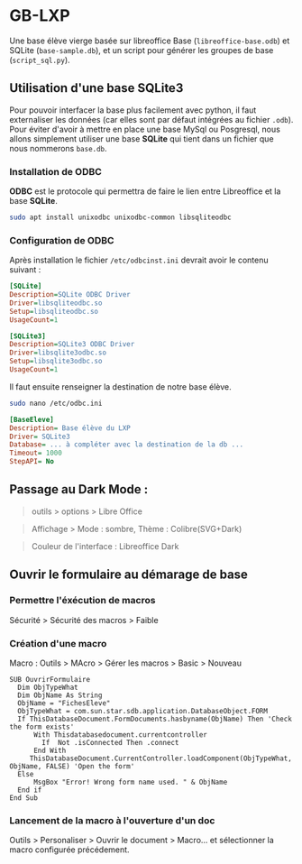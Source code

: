 # GB-LXP

Une base élève vierge basée sur libreoffice Base (`libreoffice-base.odb`) et SQLite (`base-sample.db`), et un script pour générer les groupes de base (`script_sql.py`).

## Utilisation d'une base SQLite3
Pour pouvoir interfacer la base plus facilement avec python, il faut externaliser les données (car elles sont par défaut intégrées au fichier `.odb`).
Pour éviter d'avoir à mettre en place une base MySql ou Posgresql, nous allons simplement utiliser une base **SQLite** qui tient dans un fichier que nous nommerons `base.db`.

### Installation de ODBC
**ODBC** est le protocole qui permettra de faire le lien entre Libreoffice et la base **SQLite**.
```bash
sudo apt install unixodbc unixodbc-common libsqliteodbc
```
### Configuration de ODBC

Après installation le fichier `/etc/odbcinst.ini` devrait avoir le contenu suivant :

```ini
[SQLite]
Description=SQLite ODBC Driver
Driver=libsqliteodbc.so
Setup=libsqliteodbc.so
UsageCount=1

[SQLite3]
Description=SQLite3 ODBC Driver
Driver=libsqlite3odbc.so
Setup=libsqlite3odbc.so
UsageCount=1
```

Il faut ensuite renseigner la destination de notre base élève.

```bash
sudo nano /etc/odbc.ini 
```

```ini
[BaseEleve]
Description= Base élève du LXP
Driver= SQLite3
Database= ... à compléter avec la destination de la db ...
Timeout= 1000
StepAPI= No
```

## Passage au Dark Mode :

> outils > options > Libre Office 

> Affichage > Mode : sombre, Thème : Colibre(SVG+Dark)

> Couleur de l'interface : Libreoffice Dark

## Ouvrir le formulaire au démarage de base

### Permettre l'éxécution de macros

Sécurité > Sécurité des macros > Faible

### Création d'une macro

Macro :
Outils > MAcro > Gérer les macros > Basic > Nouveau 

```basic
SUB OuvrirFormulaire
  Dim ObjTypeWhat
  Dim ObjName As String
  ObjName = "FichesEleve"
  ObjTypeWhat = com.sun.star.sdb.application.DatabaseObject.FORM
  If ThisDatabaseDocument.FormDocuments.hasbyname(ObjName) Then 'Check the form exists'
      With Thisdatabasedocument.currentcontroller
        If  Not .isConnected Then .connect
      End With
     ThisDatabaseDocument.CurrentController.loadComponent(ObjTypeWhat, ObjName, FALSE) 'Open the form'
  Else
      MsgBox "Error! Wrong form name used. " & ObjName
  End if
End Sub
```

### Lancement de la macro à l'ouverture d'un doc

Outils > Personaliser > Ouvrir le document > Macro... et sélectionner la macro configurée précédement.


